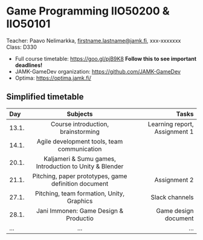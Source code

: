 # Game Programming IIO50200 & IIO50101

Teacher: Paavo Nelimarkka, firstname.lastname@jamk.fi, xxx-xxxxxxx   
Class: D330

- Full course timetable: https://goo.gl/pjB9K8 **Follow this to see important deadlines!**
- JAMK-GameDev organization: https://github.com/JAMK-GameDev
- Optima: https://optima.jamk.fi/

## Simplified timetable
| Day | Subjects | Tasks |
|:--------|:----------:|-----:|
| 13.1. | Course introduction, brainstorming | Learning report, Assignment 1 |  
| 14.1. | Agile development tools, team communication | |  
| 20.1. | Kaljameri & Sumu games, Introduction to Unity & Blender | |  
| 21.1. | Pitching, paper prototypes, game definition document | Assignment 2 |  
| 27.1. | Pitching, team formation, Unity, Graphics | Slack channels |  
| 28.1. | Jani Immonen: Game Design & Productio | Game design document |  
| ... | ... | ... |  

